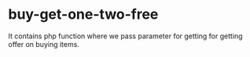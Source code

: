 # buy-get-one-two-free
It contains php function where we pass parameter for getting for getting offer on buying items.
